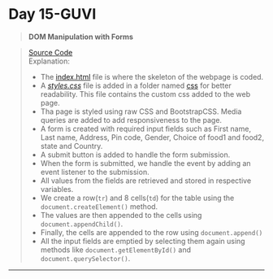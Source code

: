# Day 15-GUVI

> **DOM Manipulation with Forms**

> [Source Code](./index.html)  
> Explanation:
>
> - The [index.html](./index.html) file is where the skeleton of the webpage is coded.
> - A [_styles.css_](./css/styles.css) file is added in a folder named [css](./css/) for better readability. This file contains the custom css added to the web page.
> - Tha page is styled using raw CSS and BootstrapCSS. Media queries are added to add responsiveness to the page.
> - A form is created with required input fields such as First name, Last name, Address, Pin code, Gender, Choice of food1 and food2, state and Country.
> - A submit button is added to handle the form submission.
> - When the form is submitted, we handle the event by adding an event listener to the submission.
> - All values from the fields are retrieved and stored in respective variables.
> - We create a row(`tr`) and 8 cells(`td`) for the table using the `document.createElement()` method.
> - The values are then appended to the cells using `document.appendChild()`.
> - Finally, the cells are appended to the row using `document.append()`
> - All the input fields are emptied by selecting them again using methods like `document.getElementById()` and `document.querySelector()`.

---
